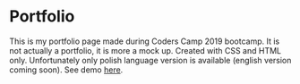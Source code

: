 # Portfolio

This is my portfolio page made during Coders Camp 2019 bootcamp. It is not actually a portfolio, it is more a mock up. Created with CSS and HTML only. Unfortunately only polish language version is available (english version coming soon). See demo [here](https://gustawtanski.github.io/portfolio/).
